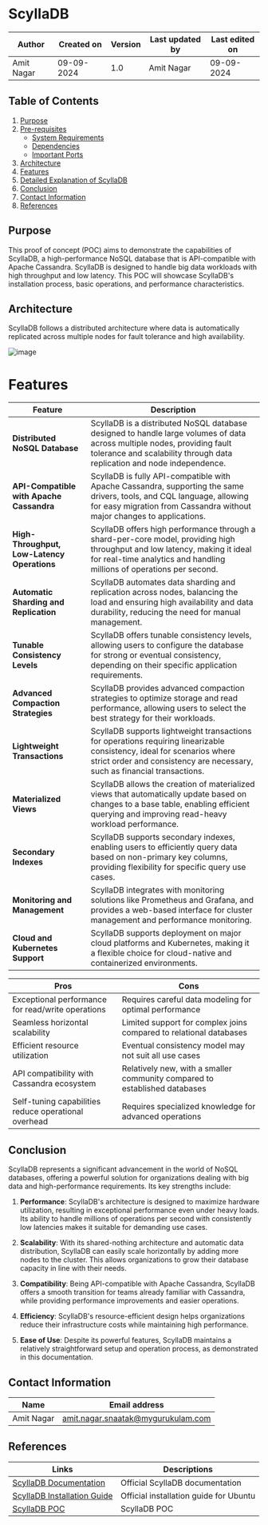 # ScyllaDB 

| Author | Created on | Version | Last updated by | Last edited on |
|--------|------------|---------|----------------|----------------|
| Amit Nagar | 09-09-2024 | 1.0 | Amit Nagar | 09-09-2024 |

## Table of Contents

1. [Purpose](#purpose)
2. [Pre-requisites](#pre-requisites)
   - [System Requirements](#system-requirements)
   - [Dependencies](#dependencies)
   - [Important Ports](#important-ports)
3. [Architecture](#architecture)
4. [Features](#features)
5. [Detailed Explanation of ScyllaDB](#detailed-explanation-of-scylladb)
6. [Conclusion](#conclusion)
7. [Contact Information](#contact-information)
8. [References](#references)
    

## Purpose

This proof of concept (POC) aims to demonstrate the capabilities of ScyllaDB, a high-performance NoSQL database that is API-compatible with Apache Cassandra. ScyllaDB is designed to handle big data workloads with high throughput and low latency. This POC will showcase ScyllaDB's installation process, basic operations, and performance characteristics.


## Architecture

ScyllaDB follows a distributed architecture where data is automatically replicated across multiple nodes for fault tolerance and high availability.

![image](https://github.com/user-attachments/assets/e5de397e-6e63-4998-93e9-c15b25edaae6)

# Features

| **Feature**                         | **Description**                                                                                                                                                                                        |
|-------------------------------------|--------------------------------------------------------------------------------------------------------------------------------------------------------------------------------------------------------|
| **Distributed NoSQL Database**       | ScyllaDB is a distributed NoSQL database designed to handle large volumes of data across multiple nodes, providing fault tolerance and scalability through data replication and node independence.        |
| **API-Compatible with Apache Cassandra** | ScyllaDB is fully API-compatible with Apache Cassandra, supporting the same drivers, tools, and CQL language, allowing for easy migration from Cassandra without major changes to applications.          |
| **High-Throughput, Low-Latency Operations** | ScyllaDB offers high performance through a shard-per-core model, providing high throughput and low latency, making it ideal for real-time analytics and handling millions of operations per second.      |
| **Automatic Sharding and Replication** | ScyllaDB automates data sharding and replication across nodes, balancing the load and ensuring high availability and data durability, reducing the need for manual management.                          |
| **Tunable Consistency Levels**       | ScyllaDB offers tunable consistency levels, allowing users to configure the database for strong or eventual consistency, depending on their specific application requirements.                             |
| **Advanced Compaction Strategies**   | ScyllaDB provides advanced compaction strategies to optimize storage and read performance, allowing users to select the best strategy for their workloads.                                               |
| **Lightweight Transactions**         | ScyllaDB supports lightweight transactions for operations requiring linearizable consistency, ideal for scenarios where strict order and consistency are necessary, such as financial transactions.       |
| **Materialized Views**               | ScyllaDB allows the creation of materialized views that automatically update based on changes to a base table, enabling efficient querying and improving read-heavy workload performance.                |
| **Secondary Indexes**                | ScyllaDB supports secondary indexes, enabling users to efficiently query data based on non-primary key columns, providing flexibility for specific query use cases.                                      |
| **Monitoring and Management**        | ScyllaDB integrates with monitoring solutions like Prometheus and Grafana, and provides a web-based interface for cluster management and performance monitoring.                                         |
| **Cloud and Kubernetes Support**     | ScyllaDB supports deployment on major cloud platforms and Kubernetes, making it a flexible choice for cloud-native and containerized environments.                                                       |


| Pros                                         | Cons                                                 |
|----------------------------------------------|------------------------------------------------------|
| Exceptional performance for read/write operations | Requires careful data modeling for optimal performance |
| Seamless horizontal scalability              | Limited support for complex joins compared to relational databases |
| Efficient resource utilization               | Eventual consistency model may not suit all use cases |
| API compatibility with Cassandra ecosystem   | Relatively new, with a smaller community compared to established databases |
| Self-tuning capabilities reduce operational overhead | Requires specialized knowledge for advanced operations |



## Conclusion

ScyllaDB represents a significant advancement in the world of NoSQL databases, offering a powerful solution for organizations dealing with big data and high-performance requirements. Its key strengths include:

1. **Performance**: ScyllaDB's architecture is designed to maximize hardware utilization, resulting in exceptional performance even under heavy loads. Its ability to handle millions of operations per second with consistently low latencies makes it suitable for demanding use cases.

2. **Scalability**: With its shared-nothing architecture and automatic data distribution, ScyllaDB can easily scale horizontally by adding more nodes to the cluster. This allows organizations to grow their database capacity in line with their needs.

3. **Compatibility**: Being API-compatible with Apache Cassandra, ScyllaDB offers a smooth transition for teams already familiar with Cassandra, while providing performance improvements and easier operations.

4. **Efficiency**: ScyllaDB's resource-efficient design helps organizations reduce their infrastructure costs while maintaining high performance.

5. **Ease of Use**: Despite its powerful features, ScyllaDB maintains a relatively straightforward setup and operation process, as demonstrated in this documentation.

## Contact Information

| Name       | Email address     |
|------------|-------------------|
| Amit Nagar | amit.nagar.snaatak@mygurukulam.com |

## References
| Links                                                                                                                | Descriptions                                     |
|----------------------------------------------------------------------------------------------------------------------|--------------------------------------------------|
| [ScyllaDB Documentation](https://docs.scylladb.com/)                                                                  | Official ScyllaDB documentation                  |
| [ScyllaDB Installation Guide](https://docs.scylladb.com/stable/operating-scylla/procedures/install/install-ubuntu.html) | Official installation guide for Ubuntu           |
| [ScyllaDB POC](https://github.com/mygurukulam-p10/Documention/blob/main/OT%20MS%20Understanding/Scylla%20DB/Run%20ScyllaDB%20locally%20and%20POC/README.md) | ScyllaDB POC                                      |

